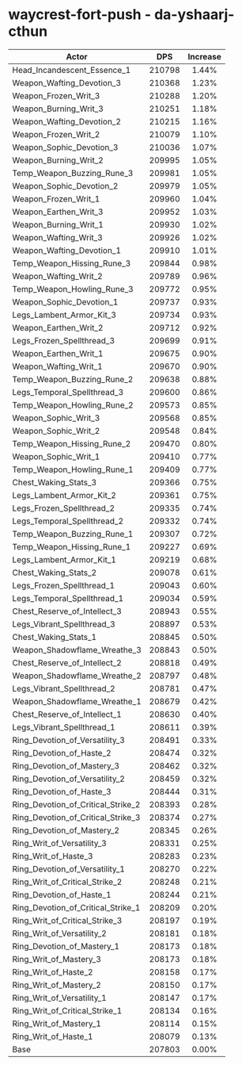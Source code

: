 # waycrest-fort-push - da-yshaarj-cthun
| Actor | DPS | Increase |
|---|:---:|:---:|
|Head_Incandescent_Essence_1|210798|1.44%|
|Weapon_Wafting_Devotion_3|210368|1.23%|
|Weapon_Frozen_Writ_3|210288|1.20%|
|Weapon_Burning_Writ_3|210251|1.18%|
|Weapon_Wafting_Devotion_2|210215|1.16%|
|Weapon_Frozen_Writ_2|210079|1.10%|
|Weapon_Sophic_Devotion_3|210036|1.07%|
|Weapon_Burning_Writ_2|209995|1.05%|
|Temp_Weapon_Buzzing_Rune_3|209981|1.05%|
|Weapon_Sophic_Devotion_2|209979|1.05%|
|Weapon_Frozen_Writ_1|209960|1.04%|
|Weapon_Earthen_Writ_3|209952|1.03%|
|Weapon_Burning_Writ_1|209930|1.02%|
|Weapon_Wafting_Writ_3|209926|1.02%|
|Weapon_Wafting_Devotion_1|209910|1.01%|
|Temp_Weapon_Hissing_Rune_3|209844|0.98%|
|Weapon_Wafting_Writ_2|209789|0.96%|
|Temp_Weapon_Howling_Rune_3|209772|0.95%|
|Weapon_Sophic_Devotion_1|209737|0.93%|
|Legs_Lambent_Armor_Kit_3|209734|0.93%|
|Weapon_Earthen_Writ_2|209712|0.92%|
|Legs_Frozen_Spellthread_3|209699|0.91%|
|Weapon_Earthen_Writ_1|209675|0.90%|
|Weapon_Wafting_Writ_1|209670|0.90%|
|Temp_Weapon_Buzzing_Rune_2|209638|0.88%|
|Legs_Temporal_Spellthread_3|209600|0.86%|
|Temp_Weapon_Howling_Rune_2|209573|0.85%|
|Weapon_Sophic_Writ_3|209568|0.85%|
|Weapon_Sophic_Writ_2|209548|0.84%|
|Temp_Weapon_Hissing_Rune_2|209470|0.80%|
|Weapon_Sophic_Writ_1|209410|0.77%|
|Temp_Weapon_Howling_Rune_1|209409|0.77%|
|Chest_Waking_Stats_3|209366|0.75%|
|Legs_Lambent_Armor_Kit_2|209361|0.75%|
|Legs_Frozen_Spellthread_2|209335|0.74%|
|Legs_Temporal_Spellthread_2|209332|0.74%|
|Temp_Weapon_Buzzing_Rune_1|209307|0.72%|
|Temp_Weapon_Hissing_Rune_1|209227|0.69%|
|Legs_Lambent_Armor_Kit_1|209219|0.68%|
|Chest_Waking_Stats_2|209078|0.61%|
|Legs_Frozen_Spellthread_1|209043|0.60%|
|Legs_Temporal_Spellthread_1|209034|0.59%|
|Chest_Reserve_of_Intellect_3|208943|0.55%|
|Legs_Vibrant_Spellthread_3|208897|0.53%|
|Chest_Waking_Stats_1|208845|0.50%|
|Weapon_Shadowflame_Wreathe_3|208843|0.50%|
|Chest_Reserve_of_Intellect_2|208818|0.49%|
|Weapon_Shadowflame_Wreathe_2|208797|0.48%|
|Legs_Vibrant_Spellthread_2|208781|0.47%|
|Weapon_Shadowflame_Wreathe_1|208679|0.42%|
|Chest_Reserve_of_Intellect_1|208630|0.40%|
|Legs_Vibrant_Spellthread_1|208611|0.39%|
|Ring_Devotion_of_Versatility_3|208491|0.33%|
|Ring_Devotion_of_Haste_2|208474|0.32%|
|Ring_Devotion_of_Mastery_3|208462|0.32%|
|Ring_Devotion_of_Versatility_2|208459|0.32%|
|Ring_Devotion_of_Haste_3|208444|0.31%|
|Ring_Devotion_of_Critical_Strike_2|208393|0.28%|
|Ring_Devotion_of_Critical_Strike_3|208374|0.27%|
|Ring_Devotion_of_Mastery_2|208345|0.26%|
|Ring_Writ_of_Versatility_3|208331|0.25%|
|Ring_Writ_of_Haste_3|208283|0.23%|
|Ring_Devotion_of_Versatility_1|208270|0.22%|
|Ring_Writ_of_Critical_Strike_2|208248|0.21%|
|Ring_Devotion_of_Haste_1|208244|0.21%|
|Ring_Devotion_of_Critical_Strike_1|208209|0.20%|
|Ring_Writ_of_Critical_Strike_3|208197|0.19%|
|Ring_Writ_of_Versatility_2|208181|0.18%|
|Ring_Devotion_of_Mastery_1|208173|0.18%|
|Ring_Writ_of_Mastery_3|208173|0.18%|
|Ring_Writ_of_Haste_2|208158|0.17%|
|Ring_Writ_of_Mastery_2|208150|0.17%|
|Ring_Writ_of_Versatility_1|208147|0.17%|
|Ring_Writ_of_Critical_Strike_1|208134|0.16%|
|Ring_Writ_of_Mastery_1|208114|0.15%|
|Ring_Writ_of_Haste_1|208079|0.13%|
|Base|207803|0.00%|
